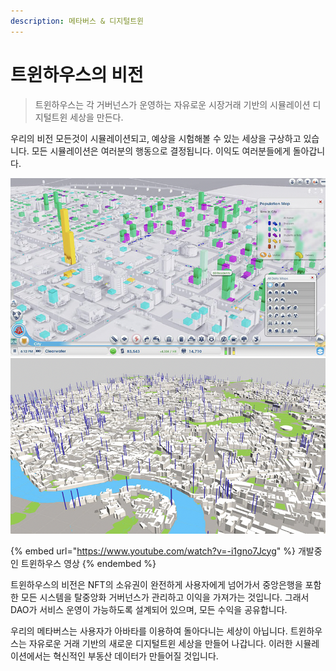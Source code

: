 ```yaml
---
description: 메타버스 & 디지털트윈
---
```


# 트윈하우스의 비전

> 트윈하우스는 각 거버넌스가 운영하는 자유로운 시장거래 기반의 시뮬레이션 디지털트윈 세상을 만든다.

우리의 비전 모든것이 시뮬레이션되고, 예상을 시험해볼 수 있는 세상을 구상하고 있습니다. 모든 시뮬레이션은 여러분의 행동으로 결정됩니다. 이익도 여러분들에게 돌아갑니다.

![(예시 이미지 from: 심시티)](../.gitbook/assets/simcity.png) ![예시 이미지 from: VIZICITIES](../.gitbook/assets/vizicity.png)

{% embed url="https://www.youtube.com/watch?v=-i1gno7Jcyg" %}
개발중인 트윈하우스 영상
{% endembed %}

트윈하우스의 비전은 NFT의 소유권이 완전하게 사용자에게 넘어가서 중앙은행을 포함한 모든 시스템을 탈중앙화 거버넌스가 관리하고 이익을 가져가는 것입니다. 그래서 DAO가 서비스 운영이 가능하도록 설계되어 있으며, 모든 수익을 공유합니다.

우리의 메타버스는 사용자가 아바타를 이용하여 돌아다니는 세상이 아닙니다. 트윈하우스는 자유로운 거래 기반의 새로운 디지털트윈 세상을 만들어 나갑니다. 이러한 시뮬레이션에서는 혁신적인 부동산 데이터가 만들어질 것입니다.
